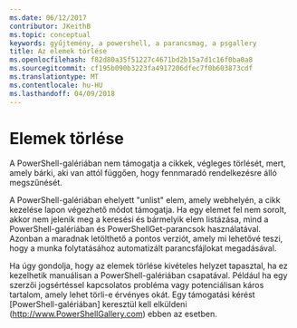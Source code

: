 ```yaml
---
ms.date: 06/12/2017
contributor: JKeithB
ms.topic: conceptual
keywords: gyűjtemény, a powershell, a parancsmag, a psgallery
title: Az elemek törlése
ms.openlocfilehash: f82d80a35f51227c4671bd2b15a7d1c16f0ba0a8
ms.sourcegitcommit: cf195b090b3223fa4917206dfec7f0b603873cdf
ms.translationtype: MT
ms.contentlocale: hu-HU
ms.lasthandoff: 04/09/2018
---
```

# <a name="deleting-items"></a>Elemek törlése

A PowerShell-galériában nem támogatja a cikkek, végleges törlését, mert, amely bárki, aki van attól függően, hogy fennmaradó rendelkezésre álló megszűnését.

A PowerShell-galériában ehelyett "unlist" elem, amely webhelyén, a cikk kezelése lapon végezhető módot támogatja.
Ha egy elemet fel nem sorolt, akkor nem jelenik meg a keresési és bármelyik elem listázása, mind a PowerShell-galériában és PowerShellGet-parancsok használatával.
Azonban a maradnak letölthető a pontos verziót, amely mi lehetővé teszi, hogy a munka folytatásához automatizált parancsfájlokat megadásával.

Ha úgy gondolja, hogy az elemek törlése kivételes helyzet tapasztal, ha ez kezelhetik manuálisan a PowerShell-galériában csapatával.
Például ha egy szerzői jogsértéssel kapcsolatos probléma vagy potenciálisan káros tartalom, amely lehet törli-e érvényes okát.
Egy támogatási kérést [PowerShell-galériában] keresztül kell elküldeni (http://www.PowerShellGallery.com) ebben az esetben.